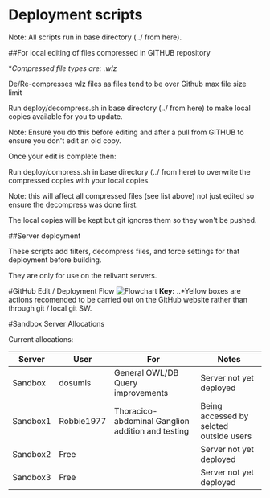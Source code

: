 # Deployment scripts

Note: All scripts run in base directory (../ from here).

##For local editing of files compressed in GITHUB repository

**Compressed file types are: *.wlz**

De/Re-compresses wlz files as files tend to be over Github max file size limit

Run deploy/decompress.sh in base directory (../ from here) to make local copies available for you to update.

Note: Ensure you do this before editing and after a pull from GITHUB to ensure you don't edit an old copy.

Once your edit is complete then:

Run deploy/compress.sh in base directory (../ from here) to overwrite the compressed copies with your local copies.

Note: this will affect all compressed files (see list above) not just edited so ensure the decompress was done first.

The local copies will be kept but git ignores them so they won't be pushed.

##Server deployment 

These scripts add filters, decompress files, and force settings for that deployment before building.

They are only for use on the relivant servers.

#GitHub Edit / Deployment Flow
![Flowchart](https://raw.github.com/VirtualFlyBrain/VFB/master/deploy/VFB%20GITHUB.png)
**Key:** 
..*Yellow boxes are actions recomended to be carried out on the GitHub website rather than through git / local git SW.

#Sandbox Server Allocations

Current allocations:

| Server | User | For | Notes |
| ------ | ---- | --- | ----- |
| Sandbox | dosumis | General OWL/DB Query improvements | Server not yet deployed |
| Sandbox1 | Robbie1977 | Thoracico-abdominal Ganglion addition and testing | Being accessed by selcted outside users |
| Sandbox2 | Free |  | Server not yet deployed |
| Sandbox3 | Free |  | Server not yet deployed |

